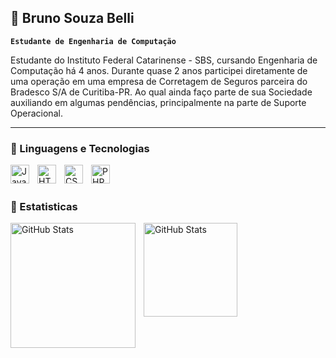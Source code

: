 ## 🦊 Bruno Souza Belli

**`Estudante de Engenharia de Computação`**

Estudante do Instituto Federal Catarinense - SBS, cursando Engenharia de Computação há 4 anos.
Durante quase 2 anos participei diretamente de uma operação em uma empresa de Corretagem de Seguros parceira
do Bradesco S/A de Curitiba-PR. Ao qual ainda faço parte de sua Sociedade auxiliando em algumas pendências,
principalmente na parte de Suporte Operacional.

---

### 👾 Linguagens e Tecnologias

<img 
src="https://cdn.jsdelivr.net/gh/devicons/devicon@latest/icons/java/java-original.svg"
align = "left"
title = "Java"
width = "30px"
style = "padding-right: 10px;"
/>

<img src="https://cdn.jsdelivr.net/gh/devicons/devicon@latest/icons/html5/html5-original.svg"
align = "left"
title = "HTML"
width = "30px"
style = "padding-right: 10px;"
/>

<img src="https://cdn.jsdelivr.net/gh/devicons/devicon@latest/icons/css3/css3-original.svg"
align = "left"
title = "CSS"
width = "30px"
style = "padding-right: 10px;" 
/>


<img src="https://cdn.jsdelivr.net/gh/devicons/devicon@latest/icons/php/php-original.svg" 
align = "left"
title = "PHP"
width = "30px"
style = "padding-right: 10px;" 
/>

</br>
</br>          
          
### 🤖 Estatisticas

<img src="https://github-readme-stats.vercel.app/api?username=brunosbelli&show_icons=true&theme=tokyonight&locale=pt-br" 
align = "left"
alt = "GitHub Stats"
height = "200"
style = "padding-right: 10px;" 
/>

<img src="https://github-readme-stats.vercel.app/api/top-langs/?username=brunosbelli&theme=tokyonight&custom_title=Tecnologias&layout=compact" 
align = "left"
alt = "GitHub Stats"
height = "150"
/>

 
